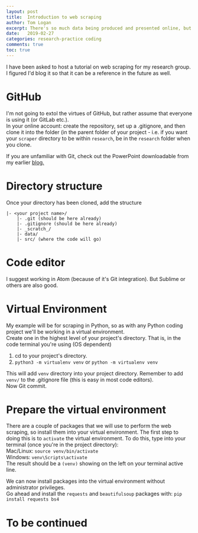 ```yaml
---
layout: post
title:  Introduction to web scraping
author: Tom Logan
excerpt: There's so much data being produced and presented online, but often it vanishes as quickly as it arrives. Here's a quick guide and example to how to record it.
date:   2019-02-27
categories: research-practice coding
comments: true
toc: true
---
```


I have been asked to host a tutorial on web scraping for my research group. I figured I'd blog it so that it can be a reference in the future as well.


# GitHub
I'm not going to extol the virtues of GitHub, but rather assume that everyone is using it (or GitLab etc.).  
In your online account: create the repository, set up a .gitignore, and then clone it into the folder (in the parent folder of your project - i.e. if you want your `scraper` directory to be within `research`, be in the `research` folder when you clone.  

If you are unfamiliar with Git, check out the PowerPoint downloadable from my earlier [blog.](/research-practice/coding/2018/better-coding-practices/)

# Directory structure
Once your directory has been cloned, add the structure  

    |- <your project name>/
        |- .git (should be here already)
        |- .gitignore (should be here already)
        |- _scratch_/
        |- data/
        |- src/ (where the code will go)

# Code editor
I suggest working in Atom (because of it's Git integration). But Sublime or others are also good.

# Virtual Environment
My example will be for scraping in Python, so as with any Python coding project we'll be working in a virtual environment.  
Create one in the highest level of your project's directory.
That is, in the code terminal you're using (OS dependent)
1. cd to your project's directory.
2. `python3 -m virtualenv venv` or `python -m virtualenv venv`  

This will add `venv` directory into your project directory.
Remember to add `venv/` to the .gitignore file (this is easy in most code editors).  
Now Git commit.

# Prepare the virtual environment
There are a couple of packages that we will use to perform the web scraping, so install them into your virtual environment.
The first step to doing this is to `activate` the virtual environment.
To do this, type into your terminal (once you're in the project directory):  
Mac/Linux: `source venv/bin/activate`  
Windows: `venv\Scripts\activate`  
The result should be a `(venv)` showing on the left on your terminal active line.

We can now install packages into the virtual environment without administrator privileges.  
Go ahead and install the `requests` and `beautifulsoup` packages with:
`pip install requests bs4`

# To be continued

